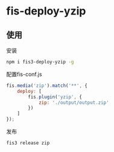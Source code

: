 # fis-deploy-yzip

## 使用

安装

```bash
npm i fis3-deploy-yzip -g
```

配置fis-conf.js

```javascript
fis.media('zip').match('**', {
    deploy: [
        fis.plugin('yzip', {
            zip: './output/output.zip'
        })
    ]
});
```

发布

```bash
fis3 release zip
```
